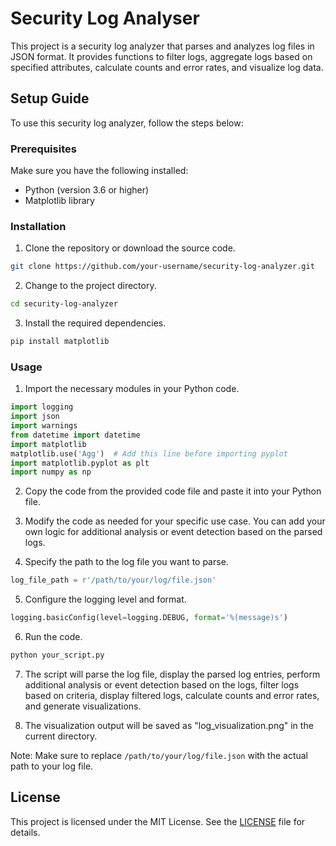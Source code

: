 # Security Log Analyser

This project is a security log analyzer that parses and analyzes log files in JSON format. It provides functions to filter logs, aggregate logs based on specified attributes, calculate counts and error rates, and visualize log data.

## Setup Guide

To use this security log analyzer, follow the steps below:

### Prerequisites

Make sure you have the following installed:

- Python (version 3.6 or higher)
- Matplotlib library

### Installation

1. Clone the repository or download the source code.

```bash
git clone https://github.com/your-username/security-log-analyzer.git
```

2. Change to the project directory.

```bash
cd security-log-analyzer
```

3. Install the required dependencies.

```bash
pip install matplotlib
```

### Usage

1. Import the necessary modules in your Python code.

```python
import logging
import json
import warnings
from datetime import datetime
import matplotlib
matplotlib.use('Agg')  # Add this line before importing pyplot
import matplotlib.pyplot as plt
import numpy as np
```

2. Copy the code from the provided code file and paste it into your Python file.

3. Modify the code as needed for your specific use case. You can add your own logic for additional analysis or event detection based on the parsed logs.

4. Specify the path to the log file you want to parse.

```python
log_file_path = r'/path/to/your/log/file.json'
```

5. Configure the logging level and format.

```python
logging.basicConfig(level=logging.DEBUG, format='%(message)s')
```

6. Run the code.

```bash
python your_script.py
```

7. The script will parse the log file, display the parsed log entries, perform additional analysis or event detection based on the logs, filter logs based on criteria, display filtered logs, calculate counts and error rates, and generate visualizations.

8. The visualization output will be saved as "log_visualization.png" in the current directory.

Note: Make sure to replace `/path/to/your/log/file.json` with the actual path to your log file.

## License

This project is licensed under the MIT License. See the [LICENSE](LICENSE) file for details.
